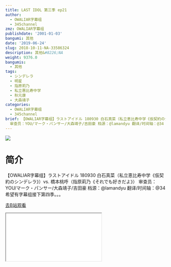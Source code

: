 ```yaml
---
title: LAST IDOL 第三季 ep21
author:
  - OWALIAR字幕组
  - 345channel
zmz: OWALIAR字幕组
publishdate: '2001-01-03'
bangumi: 其他
date: '2019-06-24'
slug: 2018-10-11-NA-33586324
description: 其他&#8226;NA
weight: 9376.0
bangumis:
  - 其他
tags:
  - シンデレラ
  - 明星
  - 指原莉乃
  - 私立惠比寿中学
  - 秋元康
  - 大森靖子
categories:
  - OWALIAR字幕组
  - 345channel
brief: 【OWALIAR字幕组】ラストアイドル 180930 白石真菜（私立恵比寿中学《仮契約のシンデレラ》）vs. 橋本桃呼（指原莉乃《それでも好きだよ》）
  审查员：YOU/マーク・パンサー/大森靖子/吉田豪 档源：@lamandyu 翻译/时间轴：@34 希望有字幕组接下第四季。。。
---
```

![](https://raw.githubusercontent.com/tcgriffith/owaraisite/master/static/tmpimg/119283c743642b4ea1c8be84477eda97e64c802e.jpg.480.jpg)
# 简介  
【OWALIAR字幕组】ラストアイドル 180930 
白石真菜（私立恵比寿中学《仮契約のシンデレラ》）vs. 橋本桃呼（指原莉乃《それでも好きだよ》）
审查员：YOU/マーク・パンサー/大森靖子/吉田豪
档源：@lamandyu 
翻译/时间轴：@34
希望有字幕组接下第四季。。。  

[去B站观看](https://www.bilibili.com/video/av33586324/)
<div class ="resp-container"><iframe class="testiframe" src="//player.bilibili.com/player.html?aid=33586324"", scrolling="no", allowfullscreen="true" > </iframe></div> 
